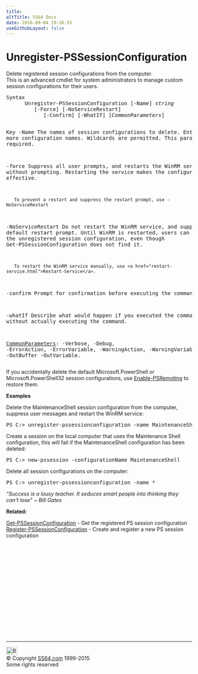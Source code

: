 ```yaml
---
title:
altTitle: SS64 Docs
date: 2016-09-04 19:26:55
useGithubLayout: false
---
```

<!-- #BeginLibraryItem "/Library/head_ps.lbi" --><!-- #EndLibraryItem --><h1>Unregister-PSSessionConfiguration</h1> 
<p>Delete registered session configurations from the computer.<br>
This is an advanced cmdlet for system administrators to manage custom session configurations for their users.</p>
<pre>Syntax
      Unregister-PSSessionConfiguration [-Name] <i>string</i> 
         [-Force] [-NoServiceRestart]
            [-Confirm] [-WhatIf] [<i>CommonParameters</i>]

Key
   -Name
       The names of session configurations to delete.
       Enter one or more configuration names. Wildcards are permitted.
       This parameter is required.

   -force
       Suppress all user prompts, and restarts the WinRM service without prompting.
       Restarting the service makes the configuration change effective.
     
       To prevent a restart and suppress the restart prompt, use -NoServiceRestart

   -NoServiceRestart
       Do not restart the WinRM service, and suppress the default restart prompt.
       Until WinRM is restarted, users can still use the unregistered session configuration,
       even though Get-PSSessionConfiguration does not find it.
        
       To restart the WinRM service manually, use <a href="restart-service.html">Restart-Service</a>.

   -confirm
       Prompt for confirmation before executing the command.

   -whatIf
       Describe what would happen if you executed the command without actually
       executing the command.

   <a href="common.html">CommonParameters</a>:
       -Verbose, -Debug, -ErrorAction, -ErrorVariable, -WarningAction, -WarningVariable,
       -OutBuffer -OutVariable.</pre>
<p> If you accidentally delete the default Microsoft.PowerShell or Microsoft.PowerShell32 session configurations, use  <a href="enable-pssessionconfiguration.html">Enable-PSRemoting</a> to restore them.</p>
<p><b>Examples</b></p>
<p>Delete  the MaintenanceShell session configuration from the computer, suppress user messages and restart the WinRM service: </p>
<pre>PS C:&gt; unregister-pssessionconfiguration -name MaintenanceShell -force</pre>
<p>Create a session on the local computer that uses the Maintenance
Shell configuration, this will fail if  the MaintenanceShell configuration has been deleted:</p>
<pre>PS C:&gt; new-pssession -configurationName MaintenanceShell
</pre>
<p>Delete all session configurations on the computer:</p>
<pre>PS C:&gt; unregister-pssessionconfiguration -name *</pre>
<p class="quote"><i>“Success is a lousy teacher. It seduces smart people into thinking they can't lose”  ~ Bill Gates</i></p>
<p><b>Related:</b></p>
<p><a href="get-pssessionconfiguration.html">Get-PSSessionConfiguration</a> - Get the registered PS session configuration<br> 
<a href="register-pssessionconfiguration.html">Register-PSSessionConfiguration</a> - Create and register a new PS session configuration</p><!-- #BeginLibraryItem "/Library/foot_ps.lbi" --><p>
<!-- PowerShell300 -->
<ins class="adsbygoogle" style="display:inline-block;width:300px;height:250px" data-ad-client="ca-pub-6140977852749469" data-ad-slot="6253539900"></ins>
<script>
(adsbygoogle = window.adsbygoogle || []).push({});
</script></p>
<hr>
<div id="bl" class="footer"><a href="unregister-pssessionconfiguration.html#"><img src="../images/top.png" width="30" height="22" alt="Back to the Top"></a></div>
<div id="br" class="footer, tagline">© Copyright <a href="../index.html">SS64.com</a> 1999-2015<br>
Some rights reserved</div><!-- #EndLibraryItem -->

